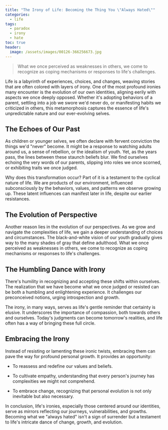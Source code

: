 ```yaml
---
title: "The Irony of Life: Becoming the Thing You \"Always Hated\""
categories:
  - life
tags:
  - paradox
  - irony
  - hate
toc: true
header:
  image: /assets/images/00126-366256673.jpg
---
```


> What we once perceived as weaknesses in others, we come to recognize as coping mechanisms or responses to life's challenges.

Life is a labyrinth of experiences, choices, and changes, weaving stories that are often colored with layers of irony. One of the most profound ironies many encounter is the evolution of our own identities, aligning eerily with aspects we once deeply opposed. Whether it's adopting behaviors of a parent, settling into a job we swore we'd never do, or manifesting habits we criticized in others, this metamorphosis captures the essence of life's unpredictable nature and our ever-evolving selves.

## The Echoes of Our Past

As children or younger selves, we often declare with fervent conviction the things we'd "never" become. It might be a response to watching adults around us, a sense of rebellion, or the idealism of youth. Yet, as the years pass, the lines between these staunch beliefs blur. We find ourselves echoing the very words of our parents, slipping into roles we once scorned, or exhibiting traits we once judged.

Why does this transformation occur? Part of it is a testament to the cyclical nature of life. We are products of our environment, influenced subconsciously by the behaviors, values, and patterns we observe growing up. These latent influences can manifest later in life, despite our earlier resistances.

## The Evolution of Perspective

Another reason lies in the evolution of our perspectives. As we grow and navigate the complexities of life, we gain a deeper understanding of choices and circumstances. The black-and-white vision of our youth gradually gives way to the many shades of gray that define adulthood. What we once perceived as weaknesses in others, we come to recognize as coping mechanisms or responses to life's challenges.

## The Humbling Dance with Irony

There's humility in recognizing and accepting these shifts within ourselves. The realization that we have become what we once judged or resisted can be both a humbling and enlightening experience. It challenges our preconceived notions, urging introspection and growth.

The irony, in many ways, serves as life's gentle reminder that certainty is elusive. It underscores the importance of compassion, both towards others and ourselves. Today's judgments can become tomorrow's realities, and life often has a way of bringing these full circle.

## Embracing the Irony

Instead of resisting or lamenting these ironic twists, embracing them can pave the way for profound personal growth. It provides an opportunity:

- To reassess and redefine our values and beliefs.
  
- To cultivate empathy, understanding that every person's journey has complexities we might not comprehend.
  
- To embrace change, recognizing that personal evolution is not only inevitable but also necessary.

In conclusion, life's ironies, especially those centered around our identities, serve as mirrors reflecting our journeys, vulnerabilities, and growths. Becoming what we "always hated" isn't a sign of surrender but a testament to life's intricate dance of change, growth, and evolution.
